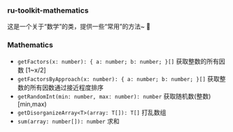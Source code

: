 ### ru-toolkit-mathematics

这是一个关于“数学”的类，提供一些“常用”的方法~ 💃

### Mathematics

- `getFactors(x: number): { a: number; b: number; }[]` 获取整数的所有因数 [1~x/2]
- `getFactorsByApproach(x: number): { a: number; b: number; }[]` 获取整数的所有因数通过接近程度排序
- `getRandomInt(min: number, max: number): number` 获取随机数(整数) [min,max)
- `getDisorganizeArray<T>(array: T[]): T[]` 打乱数组
- `sum(array: number[]): number` 求和
